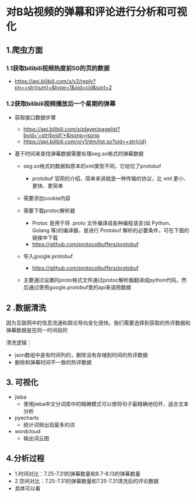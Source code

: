 # 对B站视频的弹幕和评论进行分析和可视化

## 1.爬虫方面

### 1.1获取bilibili视频热度前50的页的数据

- https://api.bilibili.com/x/v2/reply?pn=+str(num)+&type=1&oid=cid&sort=2
### 1.2获取bilibili视频播放后一个星期的弹幕

- 获取接口数据步骤
  - https://api.bilibili.com/x/player/pagelist?bvid=‘+str(bvid)’+&jsonp=jsonp
  - https://api.bilibili.com/x/v1/dm/list.so?oid=+str(cid)

- 基于时间来查找弹幕数据需要处理seg.so格式的弹幕数据

  - seg.so格式的数据和原本的xml类型不同，它给位了protobuf
    - protobuf 官网的介绍，简单来讲就是一种传输的协议，比 xml 更小、更快、更简单
  - 需要添加cookie内容

  - 需要下载protoc解析器
    - Protoc 是用于将 .proto 文件编译成各种编程语言(如 Python、Golang 等)的编译器，是进行 Protobuf 解析的必要条件，可在下面的链接中下载
    - https://github.com/protocolbuffers/protobuf

  - 导入google.protobuf
    - https://github.com/protocolbuffers/protobuf

  - 主要通过设置的proto格式文件通过protoc解析器翻译成python代码，然后通过使用google.protobuf里的api来调用数据

## 2 .数据清洗

因为互联网中的信息流通和舆论导向变化很快。我们需要选择到获取的热评数据和弹幕数据是在同一时间段的

清洗逻辑：

- json数组中是有时间列的，删除没有存储到时间的热评数据
- 删除和弹幕时间不一致的热评数据

## 3. 可视化

- jieba
  - 使用jieba中文分词库中的精确模式可以使将句子最精确地切开，适合文本分析
- pyecharts
  - 统计词频出现最多的词
- wordcloud
  - 输出词云图

##  4.分析过程

- 1.时间对比：7.25-7.31的弹幕数量和8.7-8.13的弹幕数量
- 2.空间对比：7.25-7.31的弹幕数量和7.25-7.31清洗后的评论数据
- 具体可以看



